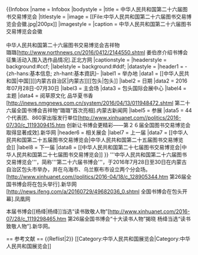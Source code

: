 {{Infobox
|name         = Infobox
|bodystyle    = 
|title        = 中华人民共和国第二十六届图书交易博览会
|titlestyle   = 
|image        = [[File:中华人民共和国第二十六届图书交易博览会会徽.jpg|200px]]
|imagestyle   = 
|caption      = 中华人民共和国第二十六届图书交易博览会会徽
<br/>
<br/>中华人民共和国第二十六届图书交易博览会吉祥物<br/>璐璐<ref>[http://www.northnews.cn/2016/0412/2144550.shtml 姜伯彦介绍书博会征集活动入围入选作品情况].正北方网</ref>
|captionstyle = 
|headerstyle  = background:#ccf;
|labelstyle   = background:#ddf;
|datastyle    = 
|header1 = -{zh-hans:基本信息; zh-hant:基本資訊}-
|label1  = 举办地
|data1   = [[中华人民共和国|中国]][[内蒙古自治区|内蒙古]][[包头|包头]]
|label2  = 日期
|data2   = 2016年07月28日-07月30日
|label3  = 主会场
|data3   = 包头国际会展中心
|label4  = 主题
|data4   = 阅草原文化 品华夏书香<ref>[http://inews.nmgnews.com.cn/system/2016/04/13/011948472.shtml 第二十六届全国书博会吉祥物“璐璐”首次亮相].内蒙古新闻网</ref>
|label5  = 参展
|data5   = 44个代表团、860家出版发行单位<ref>[http://www.xinhuanet.com//politics/2016-07/30/c_1119309415.htm 创新让书博会更精彩——第２６届全国图书交易博览会取得显著成效].新华网</ref>
|header6 = 相关展会
|label7  = 上一届
|data7   = [[中华人民共和国第二十五届图书交易博览会|中华人民共和国第二十五届图书交易博览会]]
|label8  = 下一届
|data8   = [[中华人民共和国第二十七届图书交易博览会|中华人民共和国第二十七届图书交易博览会]]
}}
'''中华人民共和国第二十六届图书交易博览会'''，简称'''第二十六届书博会'''，于2016年7月28日至30日在内蒙古自治区包头市举办，并在乌海市、乌兰察布市设立两个分会场。<ref>[http://www.xinhuanet.com//politics/2016-04/18/c_128905344.htm 第26届全国书博会将在包头举行].新华网</ref><ref>[http://news.ifeng.com/a/20160729/49682036_0.shtml 全国书博会在包头开幕].凤凰网</ref>

本届书博会[[杨绛|杨绛]]当选“读书致敬人物”<ref>[http://www.xinhuanet.com/2016-07/28/c_1119298465.htm 第26届全国书博会“十大读书人物”揭晓 杨绛当选“读书致敬人物”].新华网</ref>。

== 参考文献 ==
{{Reflist|2}}
[[Category:中华人民共和国展览会|Category:中华人民共和国展览会]]